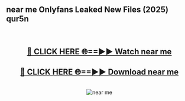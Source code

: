 <h2>near me Onlyfans Leaked New Files (2025) qur5n</h2>
<br>
<div align="center">
<h2><a href="https://mediafiles.top/near_me&ref=git" rel="nofollow">🔴 CLICK HERE 🌐==►► Watch near me</a></h2>
<h2><a href="https://mediafiles.top/near_me&ref=git" rel="nofollow">🔴 CLICK HERE 🌐==►► Download near me</a></h2>
<br>
<a href="https://mediafiles.top/near_me&ref=git" rel="nofollow" data-target="animated-image.originalLink"><img src="https://i.ibb.co.com/xMMVF88/686577567.gif" alt="near me" style="max-width: 100%; display: inline-block;" data-target="animated-image.originalImage"></a>
</div>
<br>
<br>